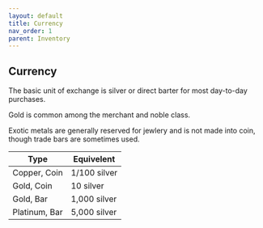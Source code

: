 ```yaml
---
layout: default
title: Currency
nav_order: 1
parent: Inventory
---
```


## Currency

The basic unit of exchange is silver or direct barter for most day-to-day purchases.

Gold is common among the merchant and noble class.

Exotic metals are generally reserved for jewlery and is not made into coin, though trade bars are sometimes used.

| Type                 | Equivelent   |
| -------------------- | -----------  |
| Copper, Coin         | 1/100 silver |
| Gold, Coin           | 10 silver    |
| Gold, Bar            | 1,000 silver |
| Platinum, Bar        | 5,000 silver | 